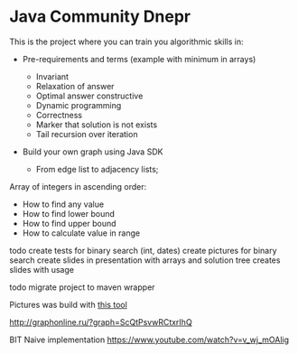 Java Community Dnepr
========

This is the project where you can train you algorithmic skills in:

- Pre-requirements and terms (example with minimum in arrays) 
    - Invariant 
    - Relaxation of answer
    - Optimal answer constructive
    - Dynamic programming 
    - Correctness
    - Marker that solution is not exists
    - Tail recursion over iteration 

- Build your own graph using Java SDK
    - From edge list to adjacency lists; 


Array of integers in ascending order:
* How to find any value
* How to find lower bound
* How to find upper bound
* How to calculate value in range

todo 
create tests for binary search (int, dates)
create pictures for binary search
create slides in presentation with arrays and solution tree
creates slides with usage




todo
migrate project to maven wrapper





Pictures was build with [this tool](https://graphonline.ru/)

http://graphonline.ru/?graph=ScQtPsvwRCtxrIhQ


BIT Naive implementation
https://www.youtube.com/watch?v=v_wj_mOAlig
 